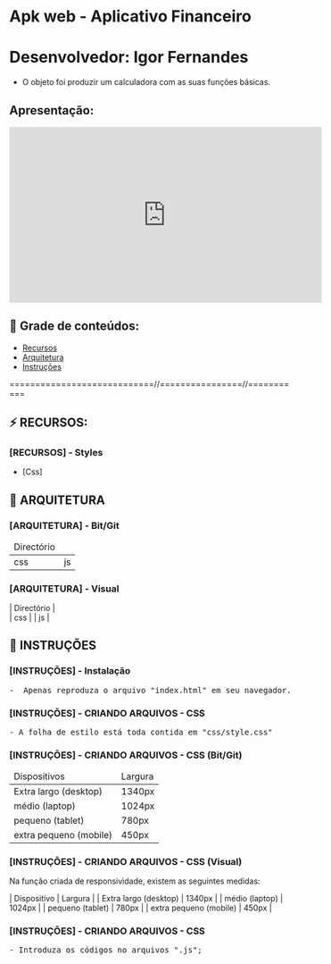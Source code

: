 # Apk web - Aplicativo Financeiro
# Desenvolvedor: Igor Fernandes

- O objeto foi produzir um calculadora com as suas funções básicas.


## Apresentação:
<iframe width="560" height="315" src="https://www.youtube-nocookie.com/embed/GxcnU4Fx0TY" title="YouTube video player" frameborder="0" allow="accelerometer; autoplay; clipboard-write; encrypted-media; gyroscope; picture-in-picture" allowfullscreen></iframe>

## 🔗 Grade de conteúdos:

- [Recursos](#recursos)
- [Arquitetura](#arquitetura)
- [Instruções](#instruções)


============================//================//===========

## ⚡ RECURSOS:

### [RECURSOS] - Styles
- [Css]


## 📂 ARQUITETURA


###  [ARQUITETURA] - Bit/Git

<table>
    <thead>
        <tr>
            <td>
                Directório
            </td>
        <tr>
    </thead>
    <tbody>
        <tr>
            <td> css </td>
            <td> js </td>
        </tr>
    </tbody>
</table>


###  [ARQUITETURA] - Visual

| Directório     |                    
| css            |
| js             |   


## 📂 INSTRUÇÕES

### [INSTRUÇÕES] - Instalação 
<pre>
-  Apenas reproduza o arquivo "index.html" em seu navegador.
</pre>



### [INSTRUÇÕES] - CRIANDO ARQUIVOS - CSS

<pre>
- A folha de estilo está toda contida em "css/style.css"
</pre>                            

### [INSTRUÇÕES] - CRIANDO ARQUIVOS - CSS (Bit/Git)

<table>
    <thead>
        <tr>
            <td>Dispositivos</td>
            <td>Largura</td>
        <tr>
    </thead>
    <tbody>
        <tr>
            <td> Extra largo (desktop) </td>
            <td> 1340px </td>
        </tr>
        <tr>
            <td> médio (laptop) </td>
            <td> 1024px </td>
        </tr>
        <tr>
            <td> pequeno (tablet) </td>
            <td> 780px </td>
        </tr>
        <tr>
            <td> extra pequeno (mobile) </td>
            <td> 450px </td>
        </tr>
    </tbody>
</table>


### [INSTRUÇÕES] - CRIANDO ARQUIVOS - CSS (Visual)

Na função criada de responsividade, existem as seguintes medidas:

| Dispositivo                 | Largura    |
| Extra largo (desktop)       | 1340px     |
| médio (laptop)              | 1024px     |
| pequeno (tablet)            | 780px      |
| extra pequeno (mobile)      | 450px      |


### [INSTRUÇÕES] - CRIANDO ARQUIVOS - CSS
<pre>
- Introduza os códigos no arquivos ".js";
</pre>

